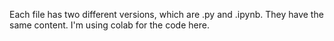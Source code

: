 Each file has two different versions, which are .py and .ipynb. They have the same content.
I'm using colab for the code here.
